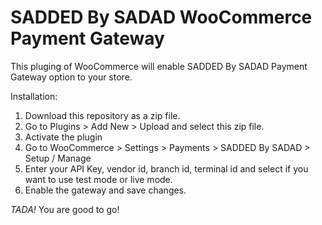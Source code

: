 # SADDED By SADAD WooCommerce Payment Gateway

This pluging of WooCommerce will enable SADDED By SADAD Payment Gateway option to your store.

Installation:
1. Download this repository as a zip file.
2. Go to Plugins > Add New > Upload and select this zip file.
3. Activate the plugin
4. Go to WooCommerce > Settings > Payments > SADDED By SADAD > Setup / Manage
5. Enter your API Key, vendor id, branch id, terminal id and select if you want to use test mode or live mode.
6. Enable the gateway and save changes.

*TADA!* You are good to go!
